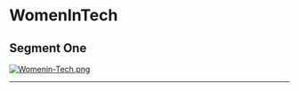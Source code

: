 # WomenInTech

## Segment One 

[![Womenin-Tech.png](https://i.postimg.cc/RF3zrHXC/Womenin-Tech.png)](https://postimg.cc/TLXsghzB)

<hr> 
